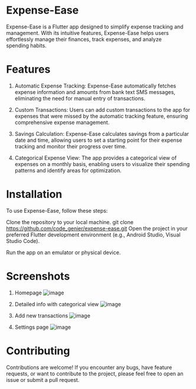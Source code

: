 # Expense-Ease
  Expense-Ease is a Flutter app designed to simplify expense tracking and management. With its intuitive features, Expense-Ease helps users effortlessly manage their finances, track expenses, and analyze     
  spending habits.

# Features
  1. Automatic Expense Tracking: Expense-Ease automatically fetches expense information and amounts from bank text SMS messages, eliminating the need for manual entry of transactions.

  2. Custom Transactions: Users can add custom transactions to the app for expenses that were missed by the automatic tracking feature, ensuring comprehensive expense management.

  3. Savings Calculation: Expense-Ease calculates savings from a particular date and time, allowing users to set a starting point for their expense tracking and monitor their progress over time.

  4. Categorical Expense View: The app provides a categorical view of expenses on a monthly basis, enabling users to visualize their spending patterns and identify areas for optimization.

# Installation
  To use Expense-Ease, follow these steps:

  Clone the repository to your local machine.
    git clone https://github.com/code_genier/expense-ease.git
  Open the project in your preferred Flutter development environment (e.g., Android Studio, Visual Studio Code).

  Run the app on an emulator or physical device.

# Screenshots
  1. Homepage
    ![image](https://github.com/code-genier/Expense-Ease/assets/75497784/8af13461-67a2-4da0-9daa-79f025afd1b4)
  
  2. Detailed info with categorical view
    ![image](https://github.com/code-genier/Expense-Ease/assets/75497784/2fec743e-8eb0-46cb-a6b3-e9b2a0bbbdda)

  3. Add new transactions
    ![image](https://github.com/code-genier/Expense-Ease/assets/75497784/d512bb32-b363-4b58-a0b5-3f19faf8b435)

  4. Settings page
     ![image](https://github.com/code-genier/Expense-Ease/assets/75497784/98fafd17-5eb9-4828-9568-9c131e048fda)


# Contributing
  Contributions are welcome! If you encounter any bugs, have feature requests, or want to contribute to the project, please feel free to open an issue or submit a pull request.

